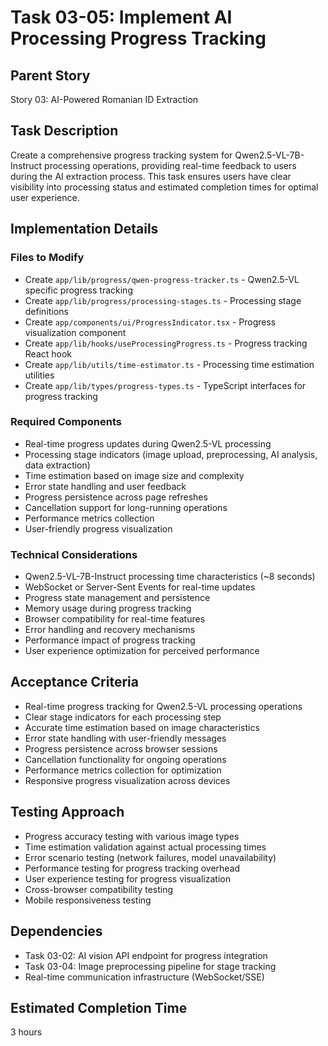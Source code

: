 # Task 03-05: Implement AI Processing Progress Tracking

## Parent Story

Story 03: AI-Powered Romanian ID Extraction

## Task Description

Create a comprehensive progress tracking system for Qwen2.5-VL-7B-Instruct processing operations,
providing real-time feedback to users during the AI extraction process. This task ensures users have
clear visibility into processing status and estimated completion times for optimal user experience.

## Implementation Details

### Files to Modify

- Create `app/lib/progress/qwen-progress-tracker.ts` - Qwen2.5-VL specific progress tracking
- Create `app/lib/progress/processing-stages.ts` - Processing stage definitions
- Create `app/components/ui/ProgressIndicator.tsx` - Progress visualization component
- Create `app/lib/hooks/useProcessingProgress.ts` - Progress tracking React hook
- Create `app/lib/utils/time-estimator.ts` - Processing time estimation utilities
- Create `app/lib/types/progress-types.ts` - TypeScript interfaces for progress tracking

### Required Components

- Real-time progress updates during Qwen2.5-VL processing
- Processing stage indicators (image upload, preprocessing, AI analysis, data extraction)
- Time estimation based on image size and complexity
- Error state handling and user feedback
- Progress persistence across page refreshes
- Cancellation support for long-running operations
- Performance metrics collection
- User-friendly progress visualization

### Technical Considerations

- Qwen2.5-VL-7B-Instruct processing time characteristics (~8 seconds)
- WebSocket or Server-Sent Events for real-time updates
- Progress state management and persistence
- Memory usage during progress tracking
- Browser compatibility for real-time features
- Error handling and recovery mechanisms
- Performance impact of progress tracking
- User experience optimization for perceived performance

## Acceptance Criteria

- Real-time progress tracking for Qwen2.5-VL processing operations
- Clear stage indicators for each processing step
- Accurate time estimation based on image characteristics
- Error state handling with user-friendly messages
- Progress persistence across browser sessions
- Cancellation functionality for ongoing operations
- Performance metrics collection for optimization
- Responsive progress visualization across devices

## Testing Approach

- Progress accuracy testing with various image types
- Time estimation validation against actual processing times
- Error scenario testing (network failures, model unavailability)
- Performance testing for progress tracking overhead
- User experience testing for progress visualization
- Cross-browser compatibility testing
- Mobile responsiveness testing

## Dependencies

- Task 03-02: AI vision API endpoint for progress integration
- Task 03-04: Image preprocessing pipeline for stage tracking
- Real-time communication infrastructure (WebSocket/SSE)

## Estimated Completion Time

3 hours

